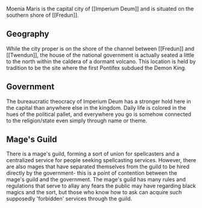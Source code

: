 Moenia Maris is the capital city of [[Imperium Deum]] and is situated on the southern shore of [[Fredun]].
## Geography
While the city proper is on the shore of the channel between [[Fredun]] and [[Twendun]], the house of the national government is actually seated a little to the north within the caldera of a dormant volcano. This location is held by tradition to be the site where the first Pontifex subdued the Demon King.
## Government
The bureaucratic theocracy of Imperium Deum has a stronger hold here in the capital than anywhere else in the kingdom. Daily life is colored in the hues of the political pallet, and everywhere you go is somehow connected to the religion/state even simply through name or theme.
## Mage's Guild
There is a mage's guild, forming a sort of union for spellcasters and a centralized service for people seeking spellcasting services. However, there are also mages that have separated themselves from the guild to be hired directly by the government- this is a point of contention between the mage's guild and the government. The mage's guild has many rules and regulations that serve to allay any fears the public may have regarding black magics and the sort, but those who know how to ask can acquire such supposedly 'forbidden' services through the guild.